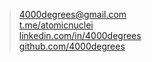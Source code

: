 > [4000degrees@gmail.com](mailto:4000degrees@gmail.com) \
> [t.me/atomicnuclei](https://t.me/atomicnuclei) \
> [linkedin.com/in/4000degrees](https://www.linkedin.com/in/4000degrees) \
> [github.com/4000degrees](https://github.com/4000degrees)
